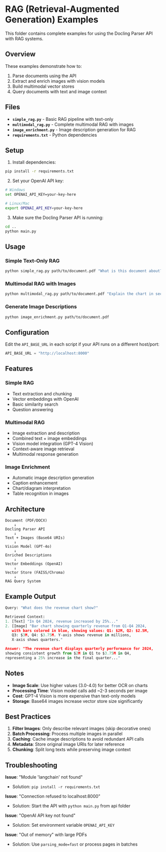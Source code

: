 # RAG (Retrieval-Augmented Generation) Examples

This folder contains complete examples for using the Docling Parser API with RAG systems.

## Overview

These examples demonstrate how to:
1. Parse documents using the API
2. Extract and enrich images with vision models
3. Build multimodal vector stores
4. Query documents with text and image context

## Files

- **`simple_rag.py`** - Basic RAG pipeline with text-only
- **`multimodal_rag.py`** - Complete multimodal RAG with images
- **`image_enrichment.py`** - Image description generation for RAG
- **`requirements.txt`** - Python dependencies

## Setup

1. Install dependencies:
```bash
pip install -r requirements.txt
```

2. Set your OpenAI API key:
```bash
# Windows
set OPENAI_API_KEY=your-key-here

# Linux/Mac
export OPENAI_API_KEY=your-key-here
```

3. Make sure the Docling Parser API is running:
```bash
cd ..
python main.py
```

## Usage

### Simple Text-Only RAG
```bash
python simple_rag.py path/to/document.pdf "What is this document about?"
```

### Multimodal RAG with Images
```bash
python multimodal_rag.py path/to/document.pdf "Explain the chart in section 2"
```

### Generate Image Descriptions
```bash
python image_enrichment.py path/to/document.pdf
```

## Configuration

Edit the `API_BASE_URL` in each script if your API runs on a different host/port:
```python
API_BASE_URL = "http://localhost:8000"
```

## Features

### Simple RAG
- Text extraction and chunking
- Vector embeddings with OpenAI
- Basic similarity search
- Question answering

### Multimodal RAG
- Image extraction and description
- Combined text + image embeddings
- Vision model integration (GPT-4 Vision)
- Context-aware image retrieval
- Multimodal response generation

### Image Enrichment
- Automatic image description generation
- Caption enhancement
- Chart/diagram interpretation
- Table recognition in images

## Architecture

```
Document (PDF/DOCX)
    ↓
Docling Parser API
    ↓
Text + Images (Base64 URIs)
    ↓
Vision Model (GPT-4o)
    ↓
Enriched Descriptions
    ↓
Vector Embeddings (OpenAI)
    ↓
Vector Store (FAISS/Chroma)
    ↓
RAG Query System
```

## Example Output

```python
Query: "What does the revenue chart show?"

Retrieved Context:
1. [Text] "In Q4 2024, revenue increased by 25%..."
2. [Image] "Bar chart showing quarterly revenue from Q1-Q4 2024,
   with bars colored in blue, showing values: Q1: $2M, Q2: $2.5M,
   Q3: $3M, Q4: $3.75M. Y-axis shows revenue in millions,
   X-axis shows quarters."

Answer: "The revenue chart displays quarterly performance for 2024,
showing consistent growth from $2M in Q1 to $3.75M in Q4,
representing a 25% increase in the final quarter..."
```

## Notes

- **Image Scale**: Use higher values (3.0-4.0) for better OCR on charts
- **Processing Time**: Vision model calls add ~2-3 seconds per image
- **Cost**: GPT-4 Vision is more expensive than text-only models
- **Storage**: Base64 images increase vector store size significantly

## Best Practices

1. **Filter Images**: Only describe relevant images (skip decorative ones)
2. **Batch Processing**: Process multiple images in parallel
3. **Caching**: Cache image descriptions to avoid redundant API calls
4. **Metadata**: Store original image URIs for later reference
5. **Chunking**: Split long texts while preserving image context

## Troubleshooting

**Issue**: "Module 'langchain' not found"
- Solution: `pip install -r requirements.txt`

**Issue**: "Connection refused to localhost:8000"
- Solution: Start the API with `python main.py` from api folder

**Issue**: "OpenAI API key not found"
- Solution: Set environment variable `OPENAI_API_KEY`

**Issue**: "Out of memory" with large PDFs
- Solution: Use `parsing_mode=fast` or process pages in batches
